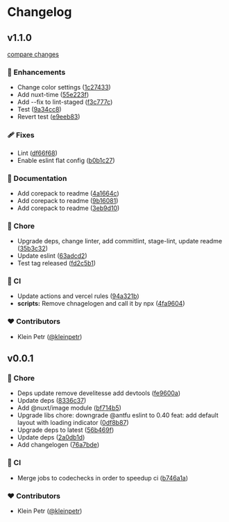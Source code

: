 # Changelog


## v1.1.0

[compare changes](https://github.com/develit-io/develitesse-nuxt/compare/v0.0.1...v1.1.0)

### 🚀 Enhancements

- Change color settings ([1c27433](https://github.com/develit-io/develitesse-nuxt/commit/1c27433))
- Add nuxt-time ([55e223f](https://github.com/develit-io/develitesse-nuxt/commit/55e223f))
- Add --fix to lint-staged ([f3c777c](https://github.com/develit-io/develitesse-nuxt/commit/f3c777c))
- Test ([9a34cc8](https://github.com/develit-io/develitesse-nuxt/commit/9a34cc8))
- Revert test ([e9eeb83](https://github.com/develit-io/develitesse-nuxt/commit/e9eeb83))

### 🩹 Fixes

- Lint ([df66f68](https://github.com/develit-io/develitesse-nuxt/commit/df66f68))
- Enable eslint flat config ([b0b1c27](https://github.com/develit-io/develitesse-nuxt/commit/b0b1c27))

### 📖 Documentation

- Add corepack to readme ([4a1664c](https://github.com/develit-io/develitesse-nuxt/commit/4a1664c))
- Add corepack to readme ([9b16081](https://github.com/develit-io/develitesse-nuxt/commit/9b16081))
- Add corepack to readme ([3eb9d10](https://github.com/develit-io/develitesse-nuxt/commit/3eb9d10))

### 🏡 Chore

- Upgrade deps, change linter, add commitlint, stage-lint, update readme ([35b3c32](https://github.com/develit-io/develitesse-nuxt/commit/35b3c32))
- Update eslint ([63adcd2](https://github.com/develit-io/develitesse-nuxt/commit/63adcd2))
- Test tag released ([fd2c5b1](https://github.com/develit-io/develitesse-nuxt/commit/fd2c5b1))

### 🤖 CI

- Update actions and vercel rules ([94a321b](https://github.com/develit-io/develitesse-nuxt/commit/94a321b))
- **scripts:** Remove chnagelogen and call it by npx ([4fa9604](https://github.com/develit-io/develitesse-nuxt/commit/4fa9604))

### ❤️ Contributors

- Klein Petr ([@kleinpetr](http://github.com/kleinpetr))

## v0.0.1


### 🏡 Chore

- Deps update remove develitesse add devtools ([fe9600a](https://github.com/develit-io/develitesse-nuxt/commit/fe9600a))
- Update deps ([8336c37](https://github.com/develit-io/develitesse-nuxt/commit/8336c37))
- Add @nuxt/image module ([bf714b5](https://github.com/develit-io/develitesse-nuxt/commit/bf714b5))
- Upgrade libs chore: downgrade @antfu eslint to 0.40 feat: add default layout with loading indicator ([0df8b87](https://github.com/develit-io/develitesse-nuxt/commit/0df8b87))
- Upgrade deps to latest ([56b469f](https://github.com/develit-io/develitesse-nuxt/commit/56b469f))
- Update deps ([2a0db1d](https://github.com/develit-io/develitesse-nuxt/commit/2a0db1d))
- Add changelogen ([76a7bde](https://github.com/develit-io/develitesse-nuxt/commit/76a7bde))

### 🤖 CI

- Merge jobs to codechecks in order to speedup ci ([b746a1a](https://github.com/develit-io/develitesse-nuxt/commit/b746a1a))

### ❤️ Contributors

- Klein Petr ([@kleinpetr](http://github.com/kleinpetr))

